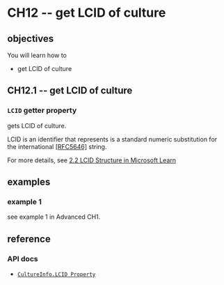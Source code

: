 # CH12 -- get LCID of culture
## objectives
You will learn how to

+ get LCID of culture

## CH12.1 -- get LCID of culture
### `LCID` getter property
gets LCID of culture.

LCID is an identifier that represents is a standard numeric substitution for the international [\[RFC5646\]](https://go.microsoft.com/fwlink/?LinkId=528682) string.

For more details, see [2.2 LCID Structure in Microsoft Learn](https://learn.microsoft.com/en-us/openspecs/windows_protocols/ms-lcid/63d3d639-7fd2-4afb-abbe-0d5b5551eef8)

## examples
### example 1
see example 1 in Advanced CH1.

## reference
### API docs
+ [`CultureInfo.LCID Property`](https://learn.microsoft.com/en-us/dotnet/api/system.globalization.cultureinfo.lcid?view=net-8.0)